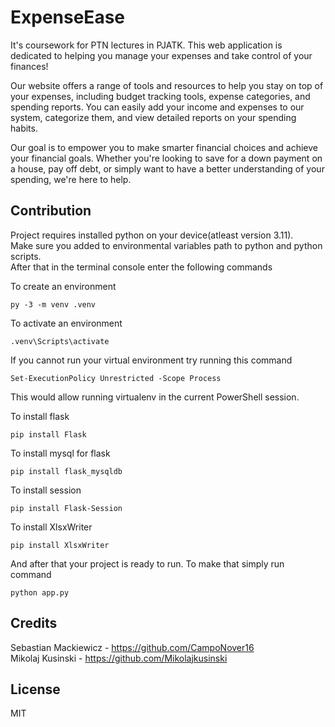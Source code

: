 # ExpenseEase
It's coursework for PTN lectures in PJATK. This web application is dedicated to helping you manage your expenses and take control of your finances! <br />

Our website offers a range of tools and resources to help you stay on top of your expenses, including budget tracking tools, expense categories, and spending reports.
You can easily add your income and expenses to our system, categorize them, and view detailed reports on your spending habits.<br />

Our goal is to empower you to make smarter financial choices and achieve your financial goals. Whether you're looking to save for a down payment on a house, pay off debt, or simply want to have a better understanding of your spending, we're here to help. 

## Contribution
Project requires installed python on your device(atleast version 3.11).<br />
Make sure you added to environmental variables path to python and python scripts.<br />
After that in the terminal console enter the following commands<br />

To create an environment
```pip
py -3 -m venv .venv
```

To activate an environment
```pip
.venv\Scripts\activate
```

If you cannot run your virtual environment try running this command 
```pip
Set-ExecutionPolicy Unrestricted -Scope Process
```
This would allow running virtualenv in the current PowerShell session.

To install flask
```pip
pip install Flask
```

To install mysql for flask
```pip
pip install flask_mysqldb
```

To install session
```pip
pip install Flask-Session
```

To install XlsxWriter
```pip
pip install XlsxWriter
```

And after that your project is ready to run. To make that simply run command
```pip
python app.py
```

## Credits
Sebastian Mackiewicz - https://github.com/CampoNover16 <br/>
Mikolaj Kusinski - https://github.com/Mikolajkusinski

## License

MIT
